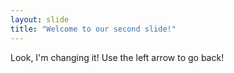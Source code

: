 ```yaml
---
layout: slide
title: "Welcome to our second slide!"
---
```

Look, I'm changing it! 
Use the left arrow to go back!
